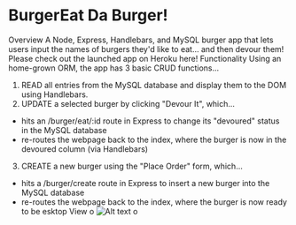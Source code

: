 # BurgerEat Da Burger!
Overview
A Node, Express, Handlebars, and MySQL burger app that lets users input the names of burgers they'd like to eat... and then devour them! Please check out the launched app on Heroku here!
Functionality
Using an home-grown ORM, the app has 3 basic CRUD functions...
1. READ all entries from the MySQL database and display them to the DOM using Handlebars.
2. UPDATE a selected burger by clicking "Devour It", which...
* hits an /burger/eat/:id route in Express to change its "devoured" status in the MySQL database
* re-routes the webpage back to the index, where the burger is now in the devoured column (via Handlebars)
3. CREATE a new burger using the "Place Order" form, which...
* hits a /burger/create route in Express to insert a new burger into the MySQL database
* re-routes the webpage back to the index, where the burger is now ready to be esktop View
o 
![Alt text](https://fast-brushlands-34031.herokuapp.com/index "Full screen")
o 

